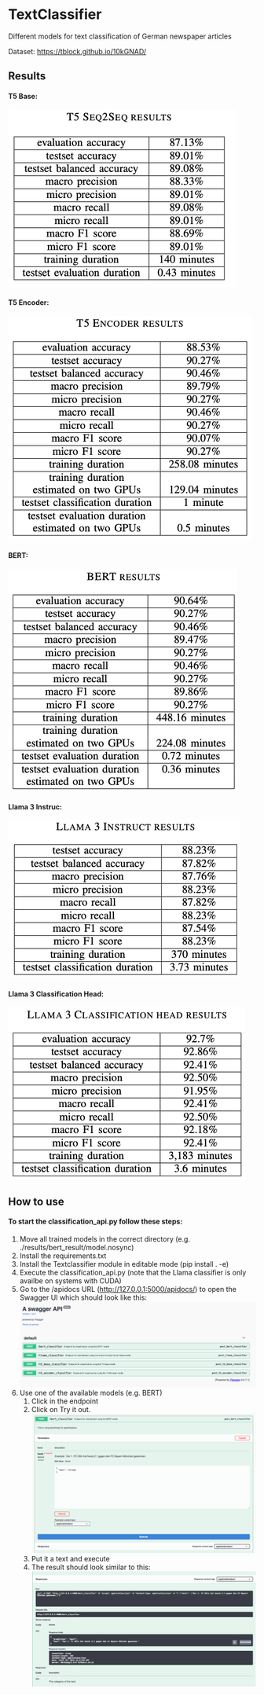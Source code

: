 # TextClassifier
Different models for text classification of German newspaper articles

Dataset: https://tblock.github.io/10kGNAD/

## Results
#### T5 Base:
![alt text](images/t5_base_results.png)
#### T5 Encoder:
![alt text](images/t5_encoder_results.png)
#### BERT:
![alt text](images/bert_results.png)
#### Llama 3 Instruc:
![alt text](images/llama_instruct_results.png)
#### Llama 3 Classification Head:
![alt text](images/llama_classification_head_results.png)

## How to use
#### To start the classification_api.py follow these steps:
1. Move all trained models in the correct directory (e.g. ./results/bert_result/model.nosync)
2. Install the requirements.txt
3. Install the Textclassifier module in editable mode (pip install . -e)
4. Execute the classification_api.py (note that the Llama classifier is only availbe on systems with CUDA)
5. Go to the /apidocs URL (http://127.0.0.1:5000/apidocs/) to open the Swagger UI which should look like this:
![alt text](images/swagger_ui.png)
6. Use one of the available models (e.g. BERT)
    1. Click in the endpoint
    2. Click on Try it out. 
    ![alt text](images/bert_classifier.png)
    3. Put it a text and execute
    4. The result should look similar to this:
    ![alt text](images/api_response.png)